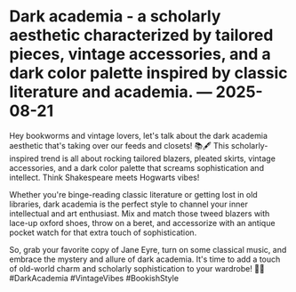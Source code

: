 # Dark academia - a scholarly aesthetic characterized by tailored pieces, vintage accessories, and a dark color palette inspired by classic literature and academia. — 2025-08-21

Hey bookworms and vintage lovers, let's talk about the dark academia aesthetic that's taking over our feeds and closets! 📚🖋️ This scholarly-inspired trend is all about rocking tailored blazers, pleated skirts, vintage accessories, and a dark color palette that screams sophistication and intellect. Think Shakespeare meets Hogwarts vibes!

Whether you're binge-reading classic literature or getting lost in old libraries, dark academia is the perfect style to channel your inner intellectual and art enthusiast. Mix and match those tweed blazers with lace-up oxford shoes, throw on a beret, and accessorize with an antique pocket watch for that extra touch of sophistication.

So, grab your favorite copy of Jane Eyre, turn on some classical music, and embrace the mystery and allure of dark academia. It's time to add a touch of old-world charm and scholarly sophistication to your wardrobe! 🔮📜 #DarkAcademia #VintageVibes #BookishStyle